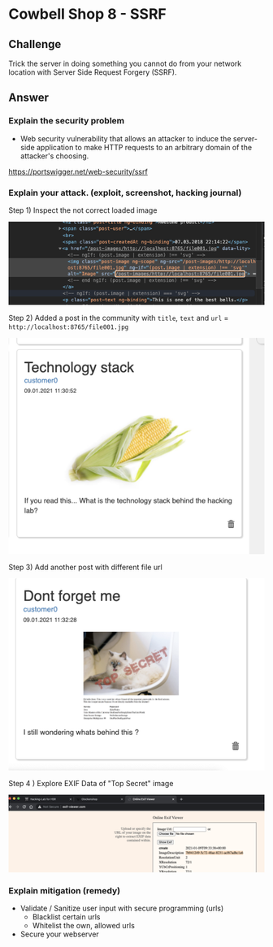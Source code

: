 # Cowbell Shop 8 - SSRF

## Challenge

Trick the server in doing something you cannot do from your network location with Server Side Request Forgery \(SSRF\).

## Answer

### Explain the security problem 

* Web security vulnerability that allows an attacker to induce the server-side application to make HTTP requests to an arbitrary domain of the attacker's choosing.

https://portswigger.net/web-security/ssrf    
  


### Explain your attack. \(exploit, screenshot, hacking journal\)  

Step 1\) Inspect the not correct loaded image

![](../../.gitbook/assets/image%20%28365%29.png)

Step 2\) Added a post in the community with `title`, `text` and `url` = `http://localhost:8765/file001.jpg`

![](../../.gitbook/assets/image%20%28366%29.png)

Step 3\) Add another post with different file url

![](../../.gitbook/assets/image%20%28377%29.png)

Step 4 \) Explore EXIF Data of "Top Secret" image

![](../../.gitbook/assets/image%20%28371%29.png)

### Explain mitigation \(remedy\)

* Validate / Sanitize user input with secure programming \(urls\)
  * Blacklist certain urls
  * Whitelist the own, allowed urls
* Secure your webserver







